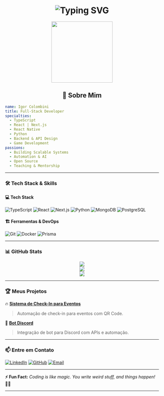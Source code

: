 
<h1 align="center">
  <img src="https://readme-typing-svg.herokuapp.com?font=Fira+Code&pause=1000&color=F7D40B&width=435&lines=Igor+%7C+Full-Stack+Developer;TypeScript+%7C+React+%7C+Next.js+%7C+Python;Building+Efficient+and+Scalable+Solutions" alt="Typing SVG" />
</h1>

<p align="center">
  <img src="https://media.giphy.com/media/RbDKaczqWovIugyJmW/giphy.gif" width="200"/>
</p>

<h2 align="center">🚀 Sobre Mim</h2>

```yaml
name: Igor Colombini
title: Full-Stack Developer
specialties: 
  - TypeScript
  - React | Next.js
  - React Native
  - Python
  - Backend & API Design
  - Game Development
passions:
  - Building Scalable Systems
  - Automation & AI
  - Open Source
  - Teaching & Mentorship
```

---

### 🛠️ Tech Stack & Skills

#### 💻 Tech Stack
![TypeScript](https://img.shields.io/badge/-TypeScript-007ACC?logo=typescript&logoColor=white&style=for-the-badge)
![React](https://img.shields.io/badge/-React-61DAFB?logo=react&logoColor=white&style=for-the-badge)
![Next.js](https://img.shields.io/badge/-Next.js-000000?logo=nextdotjs&logoColor=white&style=for-the-badge)
![Python](https://img.shields.io/badge/-Python-3776AB?logo=python&logoColor=white&style=for-the-badge)
![MongoDB](https://img.shields.io/badge/-MongoDB-4EA94B?logo=mongodb&logoColor=white&style=for-the-badge)
![PostgreSQL](https://img.shields.io/badge/-PostgreSQL-336791?logo=postgresql&logoColor=white&style=for-the-badge)

#### 🏗️ Ferramentas & DevOps
![Git](https://img.shields.io/badge/-Git-F05032?logo=git&logoColor=white&style=for-the-badge)
![Docker](https://img.shields.io/badge/-Docker-2496ED?logo=docker&logoColor=white&style=for-the-badge)
![Prisma](https://img.shields.io/badge/-Prisma-2D3748?logo=prisma&logoColor=white&style=for-the-badge)

---

### 📊 GitHub Stats
<p align="center">
  <img src="https://github-readme-streak-stats.herokuapp.com/?user=seu-usuario&theme=radical&hide_border=true&fire=DD2727"/>
  <br/>
  <img src="https://github-readme-stats.vercel.app/api?username=seu-usuario&show_icons=true&theme=radical"/>
  <br/>
  <img src="https://github-readme-stats.vercel.app/api/top-langs/?username=seu-usuario&layout=compact&theme=radical"/>
</p>

---

### 🏆 Meus Projetos
🔥 **[Sistema de Check-In para Eventos](https://github.com/seu-usuario/checkin-system)**
> Automação de check-in para eventos com QR Code.

🤖 **[Bot Discord](https://github.com/seu-usuario/discord-bot)**
> Integração de bot para Discord com APIs e automação.

---

### 📫 Entre em Contato
[![LinkedIn](https://img.shields.io/badge/-LinkedIn-0077B5?logo=linkedin&logoColor=white&style=for-the-badge)](https://linkedin.com/in/seu-usuario)
[![GitHub](https://img.shields.io/badge/-GitHub-181717?logo=github&logoColor=white&style=for-the-badge)](https://github.com/seu-usuario)
[![Email](https://img.shields.io/badge/-Email-D14836?logo=gmail&logoColor=white&style=for-the-badge)](mailto:seuemail@email.com)

---
**⚡ Fun Fact:** _Coding is like magic. You write weird stuff, and things happen!_ 🎩✨

---
